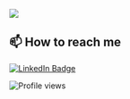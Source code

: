 ![](https://readme-typing-svg.herokuapp.com?font=Montserrat&color=coral&lines=I'm+a+Frontend+Developer;Enthusiastic+IT+Specialist;)

## 📫 How to reach me

[![LinkedIn Badge](https://img.shields.io/badge/Akrom-follow%20on%20linkedin-blue?style=for-the-badge&logo=linkedin)](https://www.linkedin.com/in/akrom-abdulvokhidov-4099881/)

![Profile views](https://gpvc.arturio.dev/akroms)
